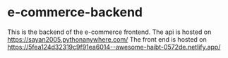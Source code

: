 # e-commerce-backend
This is the backend of the e-commerce frontend.
The api is hosted on https://sayan2005.pythonanywhere.com/
The front end is hosted on https://5fea124d32319c9f91ea6014--awesome-haibt-0572de.netlify.app/
